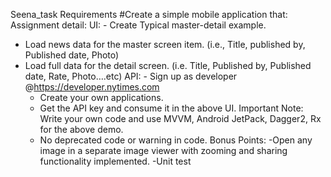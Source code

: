 Seena_task
Requirements
#Create a simple mobile application that:
Assignment detail:
  UI: - Create Typical master-detail example.
- Load news data for the master screen item. (i.e., Title, published by,
Published date, Photo)
- Load full data for the detail screen. (i.e. Title, Published by,
Published date, Rate, Photo….etc)
  API: - Sign up as developer @https://developer.nytimes.com
  - Create your own applications.
  - Get the API key and consume it in the above UI.
  Important Note: Write your own code and use MVVM, Android JetPack,
Dagger2, Rx for the above demo.
  - No deprecated code or warning in code.
  Bonus Points:
-Open any image in a separate image viewer with zooming and sharing
functionality implemented.
-Unit test
